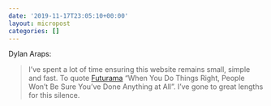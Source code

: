 ```yaml
---
date: '2019-11-17T23:05:10+00:00'
layout: micropost
categories: []
---
```




Dylan Araps:

> I’ve spent a lot of time ensuring this website remains small, simple
> and fast. To quote [Futurama][1] “When You Do Things Right, People
> Won’t Be Sure You’ve Done Anything at All”. I’ve gone to great lengths
> for this silence.



[1]: https://en.wikipedia.org/wiki/Futurama

